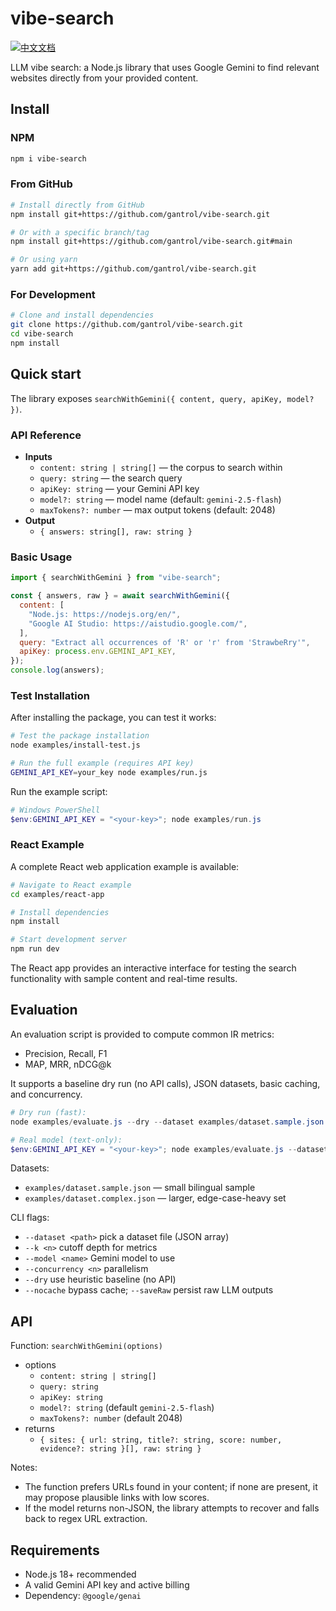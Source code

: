 # vibe-search

[![中文文档](https://img.shields.io/badge/文档-中文-blue.svg)](README.zh-CN.md)

LLM vibe search: a Node.js library that uses Google Gemini to find relevant websites directly from your provided content.

## Install

### NPM

```bash
npm i vibe-search
```

### From GitHub

```bash
# Install directly from GitHub
npm install git+https://github.com/gantrol/vibe-search.git

# Or with a specific branch/tag
npm install git+https://github.com/gantrol/vibe-search.git#main

# Or using yarn
yarn add git+https://github.com/gantrol/vibe-search.git
```

### For Development

```bash
# Clone and install dependencies
git clone https://github.com/gantrol/vibe-search.git
cd vibe-search
npm install
```

## Quick start

The library exposes `searchWithGemini({ content, query, apiKey, model? })`.

### API Reference

- **Inputs**
  - `content: string | string[]` — the corpus to search within
  - `query: string` — the search query
  - `apiKey: string` — your Gemini API key
  - `model?: string` — model name (default: `gemini-2.5-flash`)
  - `maxTokens?: number` — max output tokens (default: 2048)
- **Output**
  - `{ answers: string[], raw: string }`

### Basic Usage

```js
import { searchWithGemini } from "vibe-search";

const { answers, raw } = await searchWithGemini({
  content: [
    "Node.js: https://nodejs.org/en/",
    "Google AI Studio: https://aistudio.google.com/",
  ],
  query: "Extract all occurrences of 'R' or 'r' from 'StrawbeRry'",
  apiKey: process.env.GEMINI_API_KEY,
});
console.log(answers);
```

### Test Installation

After installing the package, you can test it works:

```bash
# Test the package installation
node examples/install-test.js

# Run the full example (requires API key)
GEMINI_API_KEY=your_key node examples/run.js
```

Run the example script:

```powershell
# Windows PowerShell
$env:GEMINI_API_KEY = "<your-key>"; node examples/run.js
```

### React Example

A complete React web application example is available:

```bash
# Navigate to React example
cd examples/react-app

# Install dependencies
npm install

# Start development server
npm run dev
```

The React app provides an interactive interface for testing the search functionality with sample content and real-time results.

## Evaluation

An evaluation script is provided to compute common IR metrics:
- Precision, Recall, F1
- MAP, MRR, nDCG@k

It supports a baseline dry run (no API calls), JSON datasets, basic caching, and concurrency.

```powershell
# Dry run (fast):
node examples/evaluate.js --dry --dataset examples/dataset.sample.json --k 5 --concurrency 2

# Real model (text-only):
$env:GEMINI_API_KEY = "<your-key>"; node examples/evaluate.js --dataset examples/dataset.sample.json --k 5 --concurrency 2 --model gemini-2.5-flash
```

Datasets:
- `examples/dataset.sample.json` — small bilingual sample
- `examples/dataset.complex.json` — larger, edge-case-heavy set

CLI flags:
- `--dataset <path>` pick a dataset file (JSON array)
- `--k <n>` cutoff depth for metrics
- `--model <name>` Gemini model to use
- `--concurrency <n>` parallelism
- `--dry` use heuristic baseline (no API)
- `--nocache` bypass cache; `--saveRaw` persist raw LLM outputs

## API

Function: `searchWithGemini(options)`
- options
  - `content: string | string[]`
  - `query: string`
  - `apiKey: string`
  - `model?: string` (default `gemini-2.5-flash`)
  - `maxTokens?: number` (default 2048)
- returns
  - `{ sites: { url: string, title?: string, score: number, evidence?: string }[], raw: string }`

Notes:
- The function prefers URLs found in your content; if none are present, it may propose plausible links with low scores.
- If the model returns non-JSON, the library attempts to recover and falls back to regex URL extraction.

## Requirements

- Node.js 18+ recommended
- A valid Gemini API key and active billing
- Dependency: `@google/genai`
